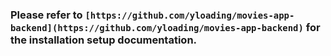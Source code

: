### Please refer to `[https://github.com/yloading/movies-app-backend](https://github.com/yloading/movies-app-backend)` for the installation setup documentation.